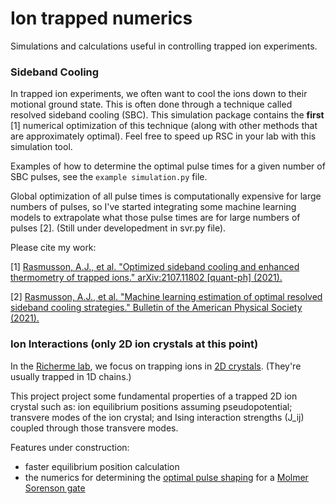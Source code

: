 # Ion trapped numerics
 Simulations and calculations useful in controlling trapped ion experiments.


### Sideband Cooling
In trapped ion experiments, we often want to cool the ions down to their motional ground state. This is often done through a technique called resolved sideband cooling (SBC). This simulation package contains the **first** \[1] numerical optimization of this technique (along with other methods that are approximately optimal). Feel free to speed up RSC in your lab with this simulation tool.

Examples of how to determine the optimal pulse times for a given number of SBC pulses, see the `example simulation.py` file.

Global optimization of all pulse times is computationally expensive for large numbers of pulses, so I've started integrating some machine learning models to extrapolate what those pulse times are for large numbers of pulses [2]. (Still under developedment in svr.py file).

Please cite my work:

\[1] [Rasmusson, A.J., et al. "Optimized sideband cooling and enhanced thermometry of trapped ions." arXiv:2107.11802 [quant-ph] (2021).](https://arxiv.org/abs/2107.11802)

\[2] [Rasmusson, A.J., et al. "Machine learning estimation of optimal resolved sideband cooling strategies." Bulletin of the American Physical Society (2021).](https://meetings.aps.org/Meeting/DAMOP21/Session/Z05.3)


### Ion Interactions (only 2D ion crystals at this point)
In the [Richerme lab](https://iontrap.physics.indiana.edu), we focus on trapping ions in [2D crystals](https://arxiv.org/abs/2012.12766). (They're usually trapped in 1D chains.)

This project project some fundamental properties of a trapped 2D ion crystal such as: ion equilibrium positions assuming  pseudopotential; transvere modes of the ion crystal; and Ising interaction strengths (J_ij) coupled through those transvere modes.

Features under construction:
* faster equilibrium position calculation
* the numerics for determining the [optimal pulse shaping](https://journals.aps.org/prl/abstract/10.1103/PhysRevLett.126.220503) for a [Molmer Sorenson gate](https://en.wikipedia.org/wiki/M%C3%B8lmer%E2%80%93S%C3%B8rensen_gate)
